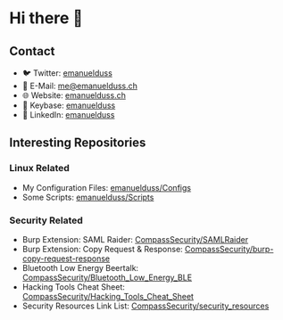 # Hi there 👋

## Contact

- 🐦 Twitter: [emanuelduss](https://twitter.com/emanuelduss)
- 📧 E-Mail: me@emanuelduss.ch
- 🌐 Website: [emanuelduss.ch](https://emanuelduss.ch)
- 🔐 Keybase: [emanuelduss](https://keybase.io/emanuelduss)
- 🐝 LinkedIn: [emanuelduss](https://www.linkedin.com/in/emanuelduss/)

## Interesting Repositories

### Linux Related

- My Configuration Files: [emanuelduss/Configs](https://github.com/emanuelduss/Configs)
- Some Scripts: [emanuelduss/Scripts](https://github.com/emanuelduss/Scripts)

### Security Related

- Burp Extension: SAML Raider:
  [CompassSecurity/SAMLRaider](https://github.com/CompassSecurity/SAMLRaider)
- Burp Extension: Copy Request & Response:
  [CompassSecurity/burp-copy-request-response](https://github.com/CompassSecurity/burp-copy-request-response)
- Bluetooth Low Energy Beertalk:
  [CompassSecurity/Bluetooth_Low_Energy_BLE](https://github.com/CompassSecurity/Bluetooth_Low_Energy_BLE)
- Hacking Tools Cheat Sheet:
  [CompassSecurity/Hacking_Tools_Cheat_Sheet](https://github.com/CompassSecurity/Hacking_Tools_Cheat_Sheet)
- Security Resources Link List:
  [CompassSecurity/security_resources](https://github.com/CompassSecurity/security_resources)
